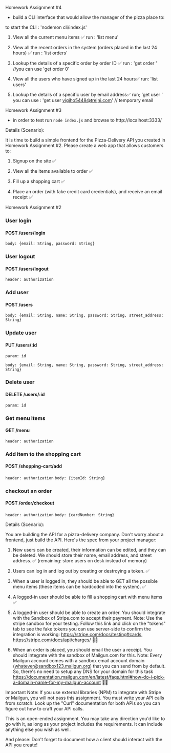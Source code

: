 Homework Assignment #4

- build a CLI interface that would allow the manager of the pizza place to:

to start the CLI : 'nodemon cli/index.js' 

1. View all the current menu items ✅
     run : 'list menu'

2. View all the recent orders in the system (orders placed in the last 24 hours) ✅
    run : 'list orders'

3. Lookup the details of a specific order by order ID ✅
  run : 'get order <ID>' 
  //you can use 'get order 0'

4. View all the users who have signed up in the last 24 hours✅
     run: 'list users'

5. Lookup the details of a specific user by email address✅
run; 'get user <EMAIL>'
you can use : 'get user vigiho5448@trejni.com' // temporary email

Homework Assignment #3

- in order to test run `node index.js` and browse to http://localhost:3333/

Details (Scenario):

It is time to build a simple frontend for the Pizza-Delivery API you created in Homework Assignment #2. Please create a web app that allows customers to:

1. Signup on the site ✅

2. View all the items available to order ✅

3. Fill up a shopping cart ✅

4. Place an order (with fake credit card credentials), and receive an email receipt ✅

Homework Assignment #2

### User login

#### POST /users/login

`body: {email: String, password: String}`

### User logout

#### POST /users/logout

`header: authorization`

### Add user

#### POST /users

`body: {email: String, name: String, password: String, street_address: String}`

### Update user

#### PUT /users/:id

`param: id`

`body: {email: String, name: String, password: String, street_address: String}`

### Delete user

#### DELETE /users/:id

`param: id`

### Get menu items

#### GET /menu

`header: authorization`

### Add item to the shopping cart

#### POST /shopping-cart/add

`header: authorization`
`body: {itemId: String}`

### checkout an order

#### POST /order/checkout

`header: authorization`
`body: {cardNumber: String}`

Details (Scenario):

You are building the API for a pizza-delivery company. Don't worry about a frontend, just build the API. Here's the spec from your project manager:

1. New users can be created, their information can be edited, and they can be deleted. We should store their name, email address, and street address. ✅ (remaining: store users on desk instead of memory)

2. Users can log in and log out by creating or destroying a token. ✅

3. When a user is logged in, they should be able to GET all the possible menu items (these items can be hardcoded into the system). ✅

4. A logged-in user should be able to fill a shopping cart with menu items ✅

5. A logged-in user should be able to create an order. You should integrate with the Sandbox of Stripe.com to accept their payment. Note: Use the stripe sandbox for your testing. Follow this link and click on the "tokens" tab to see the fake tokens you can use server-side to confirm the integration is working: https://stripe.com/docs/testing#cards, https://stripe.com/docs/api/charges/ 🏃🏃

6. When an order is placed, you should email the user a receipt. You should integrate with the sandbox of Mailgun.com for this. Note: Every Mailgun account comes with a sandbox email account domain (whatever@sandbox123.mailgun.org) that you can send from by default. So, there's no need to setup any DNS for your domain for this task https://documentation.mailgun.com/en/latest/faqs.html#how-do-i-pick-a-domain-name-for-my-mailgun-account 🏃🏃

Important Note: If you use external libraries (NPM) to integrate with Stripe or Mailgun, you will not pass this assignment. You must write your API calls from scratch. Look up the "Curl" documentation for both APIs so you can figure out how to craft your API calls.

This is an open-ended assignment. You may take any direction you'd like to go with it, as long as your project includes the requirements. It can include anything else you wish as well.

And please: Don't forget to document how a client should interact with the API you create!

